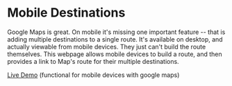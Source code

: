 # Mobile Destinations

Google Maps is great. On mobile it's missing one important feature -- that is adding multiple destinations to a single route. It's available on desktop, and actually viewable from mobile devices. They just can't build the route themselves. This webpage allows mobile devices to build a route, and then provides a link to Map's route for their multiple destinations.

[Live Demo](http://shankwiler.github.io/Mobile-Destinations/) (functional for mobile devices with google maps)
